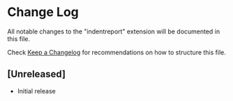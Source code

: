 # Change Log

All notable changes to the "indentreport" extension will be documented in this file.

Check [Keep a Changelog](http://keepachangelog.com/) for recommendations on how to structure this file.

## [Unreleased]

- Initial release